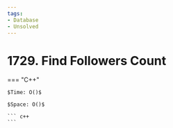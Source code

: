 ```yaml
---
tags:
- Database
- Unsolved
---
```



# 1729. Find Followers Count

=== "C++"

    $Time: O()$

    $Space: O()$

    ``` c++
    ```